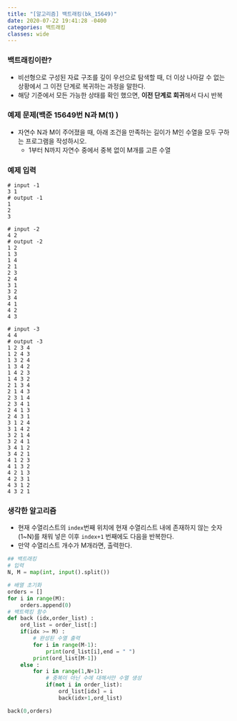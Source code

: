 ```yaml
---
title: "[알고리즘] 백트래킹(bk_15649)"
date: 2020-07-22 19:41:28 -0400
categories: 백트래킹
classes: wide
---
```


### 백트래킹이란?
- 비선형으로 구성된 자료 구조를 깊이 우선으로 탐색할 때, 더 이상 나아갈 수 없는 상황에서 그 이전 단계로 복귀하는 과정을 말한다.
- 해당 기준에서 모든 가능한 상태를 확인 했으면, **이전 단계로 회귀**해서 다시 반복

### 예제 문제(백준 15649번 N과 M(1) )
- 자연수 N과 M이 주어졌을 때, 아래 조건을 만족하는 길이가 M인 수열을 모두 구하는 프로그램을 작성하시오.
    - 1부터 N까지 자연수 중에서 중복 없이 M개를 고른 수열

### 예제 입력

```
# input -1 
3 1
# output -1
1
2
3
```
```
# input -2 
4 2
# output -2
1 2
1 3
1 4
2 1
2 3
2 4
3 1
3 2
3 4
4 1
4 2
4 3
```
```
# input -3
4 4
# output -3
1 2 3 4
1 2 4 3
1 3 2 4
1 3 4 2
1 4 2 3
1 4 3 2
2 1 3 4
2 1 4 3
2 3 1 4
2 3 4 1
2 4 1 3
2 4 3 1
3 1 2 4
3 1 4 2
3 2 1 4
3 2 4 1
3 4 1 2
3 4 2 1
4 1 2 3
4 1 3 2
4 2 1 3
4 2 3 1
4 3 1 2
4 3 2 1
```

### 생각한 알고리즘
- 현재 수열리스트의 ```index```번째 위치에 현재 수열리스트 내에 존재하지 않는 숫자(1~N)를 채워 넣은 이후 ```index+1``` 번째에도 다음을 반복한다.
- 만약 수열리스트 개수가 M개라면, 출력한다.

```python
## 백트래킹
# 입력
N, M = map(int, input().split())

# 배열 초기화
orders = []
for i in range(M):
    orders.append(0)
# 백트랙킹 함수
def back (idx,order_list) :
    ord_list = order_list[:]
    if(idx >= M) :
        # 완성된 수열 출력
        for i in range(M-1):
            print(ord_list[i],end = " ")
        print(ord_list[M-1])
    else :
        for i in range(1,N+1):
            # 중복이 아닌 수에 대해서만 수열 생성
            if(not i in order_list):
                ord_list[idx] = i
                back(idx+1,ord_list)

back(0,orders)

```